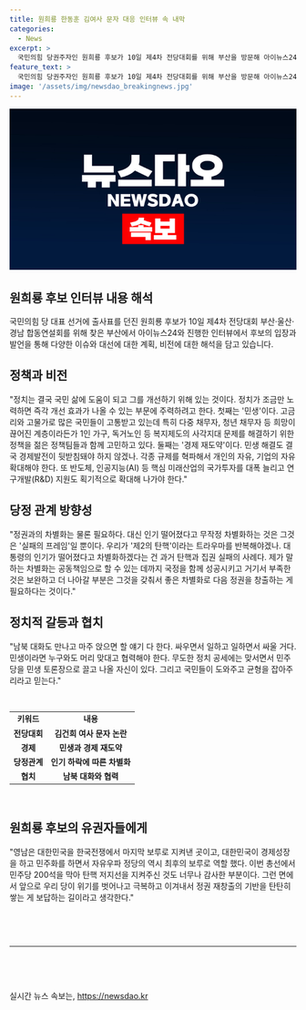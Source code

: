 ```yaml
---
title: 원희룡 한동훈 김여사 문자 대응 인터뷰 속 내막
categories:
  - News
excerpt: >
  국민의힘 당권주자인 원희룡 후보가 10일 제4차 전당대회를 위해 부산을 방문해 아이뉴스24와 인터뷰를 진행했다. 이번 인터뷰에서 원희룡 후보는 김 여사 문자 논란과 대선에서의 핵심 정책을 강조했으며, 한 후보와 김 여사의 논란을 해결하는 방안과 당대표 선거에 출마한 이재명 전 민주당 대표에 대한 입장을 밝혔다. 또한, 후보의 캠프에서는 원팀풍이라는 기조가 형성되고 있다고 전했으며, 영남권 유권자들에게 감사의 말을 전하며 부랴부랴 영남권 유권자들에게 감사의 말을 전했다.
feature_text: >
  국민의힘 당권주자인 원희룡 후보가 10일 제4차 전당대회를 위해 부산을 방문해 아이뉴스24와 인터뷰를 진행했다. 이번 인터뷰에서 원희룡 후보는 김 여사 문자 논란과 대선에서의 핵심 정책을 강조했으며, 한 후보와 김 여사의 논란을 해결하는 방안과 당대표 선거에 출마한 이재명 전 민주당 대표에 대한 입장을 밝혔다. 또한, 후보의 캠프에서는 원팀풍이라는 기조가 형성되고 있다고 전했으며, 영남권 유권자들에게 감사의 말을 전하며 부랴부랴 영남권 유권자들에게 감사의 말을 전했다.
image: '/assets/img/newsdao_breakingnews.jpg'
---
```


<p><img src="/assets/img/newsdao_breakingnews.jpg" alt="ontimetimes 속보" /></p>

<h2 data-ke-size="size26">원희룡 후보 인터뷰 내용 해석</h2>

<p data-ke-size="size16">국민의힘 당 대표 선거에 출사표를 던진 원희룡 후보가 10일 제4차 전당대회 부산·울산·경남 합동연설회를 위해 찾은 부산에서 아이뉴스24와 진행한 인터뷰에서 후보의 입장과 발언을 통해 다양한 이슈와 대선에 대한 계획, 비전에 대한 해석을 담고 있습니다.</p>

<h2 data-ke-size="size24">정책과 비전</h2>

<p data-ke-size="size16">"정치는 결국 국민 삶에 도움이 되고 그를 개선하기 위해 있는 것이다. 정치가 조금만 노력하면 즉각 개선 효과가 나올 수 있는 부문에 주력하려고 한다. 첫째는 '민생'이다. 고금리와 고물가로 많은 국민들이 고통받고 있는데 특히 다중 채무자, 청년 채무자 등 희망이 끊어진 계층이라든가 1인 가구, 독거노인 등 복지제도의 사각지대 문제를 해결하기 위한 정책을 젊은 정책팀들과 함께 고민하고 있다. 둘째는 '경제 재도약'이다. 민생 해결도 결국 경제발전이 뒷받침돼야 하지 않겠나. 각종 규제를 혁파해서 개인의 자유, 기업의 자유 확대해야 한다. 또 반도체, 인공지능(AI) 등 핵심 미래산업의 국가투자를 대폭 늘리고 연구개발(R&D) 지원도 획기적으로 확대해 나가야 한다."</p>

<h2 data-ke-size="size24">당정 관계 방향성</h2>

<p data-ke-size="size16">"정권과의 차별화는 물론 필요하다. 대신 인기 떨어졌다고 무작정 차별화하는 것은 그것은 '실패의 프레임'일 뿐이다. 우리가 '제2의 탄핵'이라는 트라우마를 반복해야겠나. 대통령의 인기가 떨어졌다고 차별화하겠다는 건 과거 탄핵과 집권 실패의 사례다. 제가 말하는 차별화는 공동책임으로 할 수 있는 데까지 국정을 함께 성공시키고 거기서 부족한 것은 보완하고 더 나아갈 부분은 그것을 갖춰서 좋은 차별화로 다음 정권을 창출하는 게 필요하다는 것이다."</p>

<h2 data-ke-size="size24">정치적 갈등과 협치</h2>

<p data-ke-size="size16">"남북 대화도 만나고 마주 앉으면 할 얘기 다 한다. 싸우면서 일하고 일하면서 싸울 거다. 민생이라면 누구와도 머리 맞대고 협력해야 한다. 무도한 정치 공세에는 맞서면서 민주당을 민생 토론장으로 끌고 나올 자신이 있다. 그리고 국민들이 도와주고 균형을 잡아주리라고 믿는다."</p>

<p data-ke-size="size16">&nbsp;</p>

<table>
    <tbody>
        <tr>
            <td style="text-align: center; height: 17px;"><b>키워드</b></td>
            <td style="text-align: center; height: 17px;"><b>내용</b></td>
        </tr>
        <tr>
            <td style="text-align: center; height: 17px;"><b>전당대회</b></td>
            <td style="text-align: center; height: 17px;"><b>김건희 여사 문자 논란</b></td>
        </tr>
        <tr>
            <td style="text-align: center; height: 17px;"><b>경제</b></td>
            <td style="text-align: center; height: 17px;"><b>민생과 경제 재도약</b></td>
        </tr>
        <tr>
            <td style="text-align: center; height: 17px;"><b>당정관계</b></td>
            <td style="text-align: center; height: 17px;"><b>인기 하락에 따른 차별화</b></td>
        </tr>
        <tr>
            <td style="text-align: center; height: 17px;"><b>협치</b></td>
            <td style="text-align: center; height: 17px;"><b>남북 대화와 협력</b></td>
        </tr>
    </tbody>
</table>

<p data-ke-size="size16">&nbsp;</p>

<h2 data-ke-size="size24">원희룡 후보의 유권자들에게</h2>

<p data-ke-size="size16">"영남은 대한민국을 한국전쟁에서 마지막 보루로 지켜낸 곳이고, 대한민국이 경제성장을 하고 민주화를 하면서 자유우파 정당의 역시 최후의 보루로 역할 했다. 이번 총선에서 민주당 200석을 막아 탄핵 저지선을 지켜주신 것도 너무나 감사한 부분이다. 그런 면에서 앞으로 우리 당이 위기를 벗어나고 극복하고 이겨내서 정권 재창출의 기반을 탄탄히 쌓는 게 보답하는 길이라고 생각한다."</p>

<p data-ke-size="size16">&nbsp;</p>

<p data-ke-size="size16">&nbsp;</p>

<hr>

<p data-ke-size="size16">&nbsp;</p>

<p data-ke-size="size16">&nbsp;</p>
실시간 뉴스 속보는, <a href="https://newsdao.kr" rel="dofollow">https://newsdao.kr</a>


